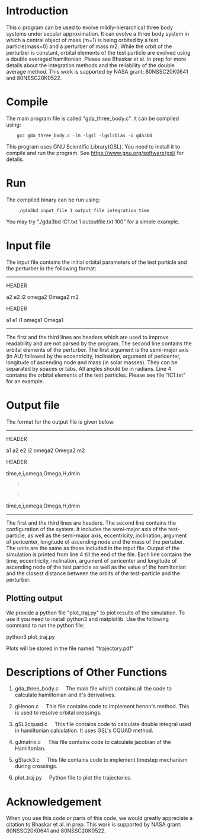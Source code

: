 # Introduction

This c program can be used to evolve mildly-hierarchical three body systems under secular approximation. It can evolve a three body system in which a central object of mass (m=1) is being orbited by a test particle(mass=0) and a perturber of mass m2. While the orbit of the perturber is constant, orbital elements of the test particle are evolved using a double averaged hamiltonian. Please see Bhaskar et al. in prep for more details about the integration methods and the reliability of the double average method. This work is supported by NASA grant: 80NSSC20K0641 and 80NSSC20K0522.

# Compile

The main program file is called  "gda_three_body.c". It can be compiled using:

		gcc gda_three_body.c -lm -lgsl -lgslcblas -o gda3bd
                
This program uses GNU Scientific Library(GSL). You need to install it to compile and run the program. See https://www.gnu.org/software/gsl/ for details. 

# Run

The compiled binary can be run using:

		./gda3bd input_file 1 output_file integration_time
                
You may try “./gda3bd IC1.txt 1 outputfile.txt 100” for a simple example.
		
# Input file		

The input file contains the initial orbital parameters of the test particle and the perturber in the following format:

---
HEADER
        
a2	e2	i2	omega2	Omega2	m2
        
HEADER
        
a1	e1	i1	omega1	Omega1

---
The first and the third lines are headers which are used to improve readability and are not parsed by the program. The second line contains the orbital elements of the perturber. The first argument is the semi-major axis (in AU) followed by the eccentricity, inclination, argument of pericenter, longitude of ascending node and mass (in solar masses). They can be separated by spaces or tabs. All angles should be in radians. Line 4 contains the orbital elements of the test particles. Please see file "IC1.txt" for an example. 


# Output file

The format for the output file is given below:

---
HEADER
        
a1	a2	e2	i2	omega2	Omega2	m2
        
HEADER
        
time,e,i,omega,Omega,H,dmin
        
		:
                
		:
                
time,e,i,omega,Omega,H,dmin
        
---
The first and the third lines are headers. The second line contains the configuration of the system. It includes the semi-major axis of the test-particle, as well as the semi-major axis, eccentricity, inclination, argument of pericenter, longitude of ascending node and the mass of the pertuber. The units are the same as those included in the input file. Output of the simulation is printed from line 4 till the end of the file. Each line contains the time, eccentricity, inclination, argument of pericenter and longitude of ascending node of the test particle as well as the value of the hamiltonian and the closest distance between the orbits of the test-particle and the perturber.  

## Plotting output
We provide a python file "plot_traj.py" to plot results of the simulation. To use it you need to install python3 and matplotlib. Use the following command to run the python file:

python3 plot_traj.py <output filename>
        
Plots will be stored in the file named "trajectory.pdf"



# Descriptions of Other Functions

1. gda_three_body.c
  &nbsp;&nbsp;&nbsp;&nbsp;The main file which contains all the code to calculate hamiltonian and it's derivatives.
  
2. gHenon.c
  &nbsp;&nbsp;&nbsp;&nbsp;This file contains code to implement henon's method. This is used to resolve orbital crossings.
  
3. gSL2cquad.c
  &nbsp;&nbsp;&nbsp;&nbsp;This file contains code to calculate double integral used in hamiltonian calculation. It uses GSL's CQUAD method.
  
4. gJmatrix.c
  &nbsp;&nbsp;&nbsp;&nbsp;This file contains code to calculate jacobian of the Hamiltonian.
  
5. gStack3.c
  &nbsp;&nbsp;&nbsp;&nbsp;This file contains code to implement timestep mechanism during crossings.
  
6. plot_traj.py
  &nbsp;&nbsp;&nbsp;&nbsp;Python file to plot the trajectories.

# Acknowledgement
When you use this code or parts of this code, we would greatly appreciate a citation to Bhaskar et al. in prep. This work is supported by NASA grant: 80NSSC20K0641 and 80NSSC20K0522.
